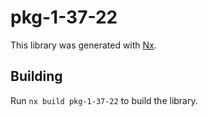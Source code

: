 # pkg-1-37-22

This library was generated with [Nx](https://nx.dev).

## Building

Run `nx build pkg-1-37-22` to build the library.
